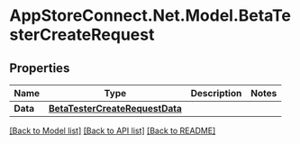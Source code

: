 # AppStoreConnect.Net.Model.BetaTesterCreateRequest

## Properties

Name | Type | Description | Notes
------------ | ------------- | ------------- | -------------
**Data** | [**BetaTesterCreateRequestData**](BetaTesterCreateRequestData.md) |  | 

[[Back to Model list]](../README.md#documentation-for-models) [[Back to API list]](../README.md#documentation-for-api-endpoints) [[Back to README]](../README.md)

